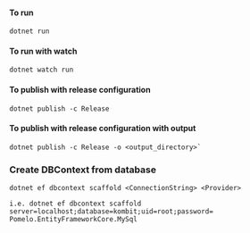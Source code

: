#### To run
    dotnet run

#### To run with watch
    dotnet watch run

#### To publish with release configuration
    dotnet publish -c Release

#### To publish with release configuration with output
    dotnet publish -c Release -o <output_directory>`

### Create DBContext from database
    dotnet ef dbcontext scaffold <ConnectionString> <Provider>

    i.e. dotnet ef dbcontext scaffold server=localhost;database=kombit;uid=root;password= Pomelo.EntityFrameworkCore.MySql